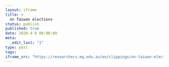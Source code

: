 ```yaml
---
layout: iframe
title: >
  on Taiwan elections
status: publish
published: true
date: 2020-4-9 00:00:00
meta:
  _edit_last: "1"
type: post
tags:
iframe_src: "https://researchers.mq.edu.au/en/clippings/on-taiwan-elections"
---
```

        